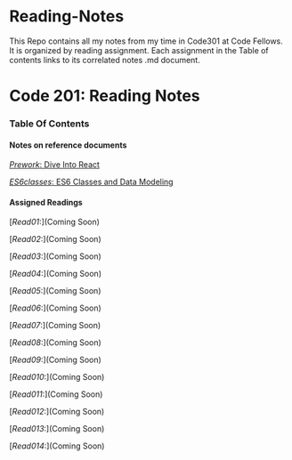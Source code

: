 # Reading-Notes

This Repo contains all my notes from my time in Code301 at Code Fellows.  
It is organized by reading assignment.
Each assignment in the Table of contents links to its correlated notes .md document.

# **Code 201: Reading Notes**

### **Table Of Contents**

#### **Notes on reference documents**

[_Prework_: Dive Into React](DiveIntoReact.md)

[_ES6classes_: ES6 Classes and Data Modeling](classes.md)

#### **Assigned Readings**

[_Read01_:](Coming Soon)

[_Read02_:](Coming Soon)

[_Read03_:](Coming Soon)

[_Read04_:](Coming Soon)

[_Read05_:](Coming Soon)

[_Read06_:](Coming Soon)

[_Read07_:](Coming Soon)

[_Read08_:](Coming Soon)

[_Read09_:](Coming Soon)

[_Read010_:](Coming Soon)

[_Read011_:](Coming Soon)

[_Read012_:](Coming Soon)

[_Read013_:](Coming Soon)

[_Read014_:](Coming Soon)
